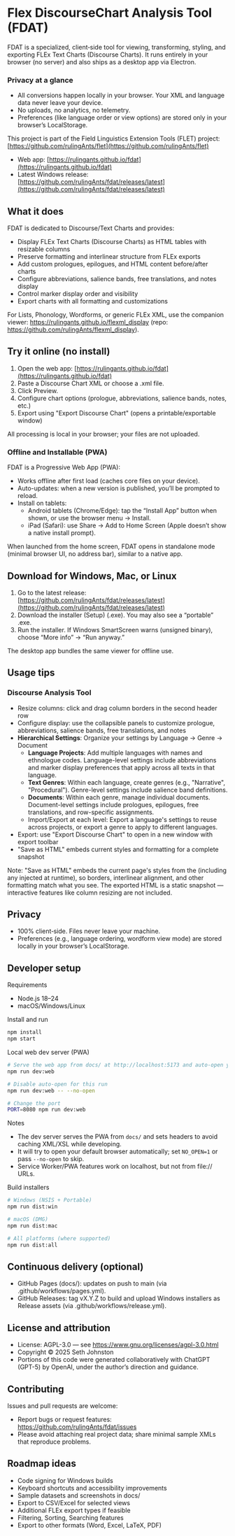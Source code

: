 # Flex DiscourseChart Analysis Tool (FDAT)

FDAT is a specialized, client‑side tool for viewing, transforming, styling, and exporting FLEx Text Charts (Discourse Charts). It runs entirely in your browser (no server) and also ships as a desktop app via Electron.

### Privacy at a glance

- All conversions happen locally in your browser. Your XML and language data never leave your device.
- No uploads, no analytics, no telemetry.
- Preferences (like language order or view options) are stored only in your browser’s LocalStorage.
  
This project is part of the Field Linguistics Extension Tools (FLET) project: [https://github.com/rulingAnts/flet](https://github.com/rulingAnts/flet)

- Web app: [https://rulingants.github.io/fdat](https://rulingants.github.io/fdat)
- Latest Windows release: [https://github.com/rulingAnts/fdat/releases/latest](https://github.com/rulingAnts/fdat/releases/latest)

## What it does

FDAT is dedicated to Discourse/Text Charts and provides:

- Display FLEx Text Charts (Discourse Charts) as HTML tables with resizable columns
- Preserve formatting and interlinear structure from FLEx exports
- Add custom prologues, epilogues, and HTML content before/after charts
- Configure abbreviations, salience bands, free translations, and notes display
- Control marker display order and visibility
- Export charts with all formatting and customizations

For Lists, Phonology, Wordforms, or generic FLEx XML, use the companion viewer: https://rulingants.github.io/flexml_display (repo: https://github.com/rulingAnts/flexml_display).

## Try it online (no install)

1. Open the web app: [https://rulingants.github.io/fdat](https://rulingants.github.io/fdat)
2. Paste a Discourse Chart XML or choose a .xml file.
3. Click Preview.
4. Configure chart options (prologue, abbreviations, salience bands, notes, etc.)
5. Export using "Export Discourse Chart" (opens a printable/exportable window)

All processing is local in your browser; your files are not uploaded.

### Offline and Installable (PWA)

FDAT is a Progressive Web App (PWA):

- Works offline after first load (caches core files on your device).
- Auto-updates: when a new version is published, you’ll be prompted to reload.
- Install on tablets:
  - Android tablets (Chrome/Edge): tap the “Install App” button when shown, or use the browser menu → Install.
  - iPad (Safari): use Share → Add to Home Screen (Apple doesn’t show a native install prompt).

When launched from the home screen, FDAT opens in standalone mode (minimal browser UI, no address bar), similar to a native app.

## Download for Windows, Mac, or Linux

1. Go to the latest release: [https://github.com/rulingAnts/fdat/releases/latest](https://github.com/rulingAnts/fdat/releases/latest)
2. Download the installer (Setup) (.exe). You may also see a “portable” .exe.
3. Run the installer. If Windows SmartScreen warns (unsigned binary), choose “More info” → “Run anyway.”

The desktop app bundles the same viewer for offline use.

## Usage tips

### Discourse Analysis Tool
- Resize columns: click and drag column borders in the second header row
- Configure display: use the collapsible panels to customize prologue, abbreviations, salience bands, free translations, and notes
- **Hierarchical Settings**: Organize your settings by Language → Genre → Document
  - **Language Projects**: Add multiple languages with names and ethnologue codes. Language-level settings include abbreviations and marker display preferences that apply across all texts in that language.
  - **Text Genres**: Within each language, create genres (e.g., "Narrative", "Procedural"). Genre-level settings include salience band definitions.
  - **Documents**: Within each genre, manage individual documents. Document-level settings include prologues, epilogues, free translations, and row-specific assignments.
  - Import/Export at each level: Export a language's settings to reuse across projects, or export a genre to apply to different languages.
- Export: use "Export Discourse Chart" to open in a new window with export toolbar
- "Save as HTML" embeds current styles and formatting for a complete snapshot

Note: "Save as HTML" embeds the current page's styles from the <head> (including any injected at runtime), so borders, interlinear alignment, and other formatting match what you see. The exported HTML is a static snapshot — interactive features like column resizing are not included.

## Privacy

- 100% client‑side. Files never leave your machine.
- Preferences (e.g., language ordering, wordform view mode) are stored locally in your browser’s LocalStorage.

## Developer setup

Requirements
- Node.js 18–24
- macOS/Windows/Linux

Install and run
```bash
npm install
npm start
```

Local web dev server (PWA)

```bash
# Serve the web app from docs/ at http://localhost:5173 and auto-open your browser
npm run dev:web

# Disable auto-open for this run
npm run dev:web -- --no-open

# Change the port
PORT=8080 npm run dev:web
```

Notes
- The dev server serves the PWA from `docs/` and sets headers to avoid caching XML/XSL while developing.
- It will try to open your default browser automatically; set `NO_OPEN=1` or pass `--no-open` to skip.
- Service Worker/PWA features work on localhost, but not from file:// URLs.

Build installers
```bash
# Windows (NSIS + Portable)
npm run dist:win

# macOS (DMG)
npm run dist:mac

# All platforms (where supported)
npm run dist:all
```

## Continuous delivery (optional)

- GitHub Pages (docs/): updates on push to main (via .github/workflows/pages.yml).
- GitHub Releases: tag vX.Y.Z to build and upload Windows installers as Release assets (via .github/workflows/release.yml).

## License and attribution

- License: AGPL-3.0 — see https://www.gnu.org/licenses/agpl-3.0.html
- Copyright © 2025 Seth Johnston
- Portions of this code were generated collaboratively with ChatGPT (GPT-5) by OpenAI, under the author’s direction and guidance.

## Contributing

Issues and pull requests are welcome:
- Report bugs or request features: https://github.com/rulingAnts/fdat/issues
- Please avoid attaching real project data; share minimal sample XMLs that reproduce problems.

## Roadmap ideas

- Code signing for Windows builds
- Keyboard shortcuts and accessibility improvements
- Sample datasets and screenshots in docs/
- Export to CSV/Excel for selected views
- Additional FLEx export types if feasible
- Filtering, Sorting, Searching features
- Export to other formats (Word, Excel, LaTeX, PDF)
